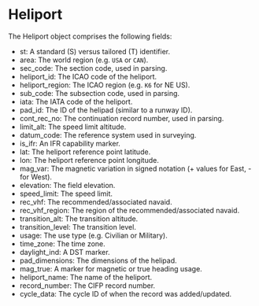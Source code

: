 # Heliport

The Heliport object comprises the following fields:

- st: A standard (S) versus tailored (T) identifier.
- area: The world region (e.g. `USA` or `CAN`).
- sec_code: The section code, used in parsing.
- heliport_id: The ICAO code of the heliport.
- heliport_region: The ICAO region (e.g. `K6` for NE US).
- sub_code: The subsection code, used in parsing.
- iata: The IATA code of the heliport.
- pad_id: The ID of the helipad (similar to a runway ID).
- cont_rec_no: The continuation record number, used in parsing.
- limit_alt: The speed limit altitude.
- datum_code: The reference system used in surveying.
- is_ifr: An IFR capability marker.
- lat: The heliport reference point latitude.
- lon: The heliport reference point longitude.
- mag_var: The magnetic variation in signed notation (+ values for East, - for West).
- elevation: The field elevation.
- speed_limit: The speed limit.
- rec_vhf: The recommended/associated navaid.
- rec_vhf_region: The region of the recommended/associated navaid.
- transition_alt: The transition altitude.
- transition_level: The transition level.
- usage: The use type (e.g. Civilian or Military).
- time_zone: The time zone.
- daylight_ind: A DST marker.
- pad_dimensions: The dimensions of the helipad.
- mag_true: A marker for magnetic or true heading usage.
- heliport_name: The name of the heliport.
- record_number: The CIFP record number.
- cycle_data: The cycle ID of when the record was added/updated.
